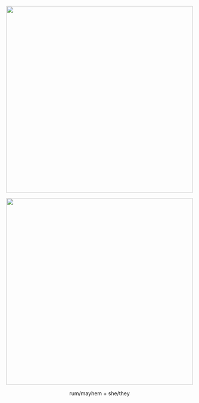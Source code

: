 <p align="center">
<img src= "https://cdn.discordapp.com/attachments/524054370808102939/1367739273046003753/Untitled1790.png?ex=6815adf6&is=68145c76&hm=f65abe8396bbe18a399528f98b962288c367dc094bac20ee80c73aa779755d9d&" width="500" height="500">
</p>
<p align="center">
<img src= "https://cdn.discordapp.com/attachments/524054370808102939/1367749887835373638/Untitled1792.png?ex=6815b7d8&is=68146658&hm=6d07ee85bc6e978b25963754d1a86cbf8838adf71a44f194d12d10b836625614&" width="500" height="500">
</p>
<p align="center">
rum/mayhem + she/they

